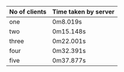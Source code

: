 |**No of clients** | **Time taken by server**|
---------------- | --------------------------
|        one     |         0m8.019s          |
|        two     |         0m15.148s         |    
|        three   |         0m22.001s         |                  
|        four    |         0m32.391s         |      
|        five    |         0m37.877s         |      
